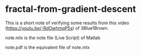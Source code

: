 # fractal-from-gradient-descent
This is a short note of verifying some results from this video (https://youtu.be/-RdOwhmqP5s) of 3Blue1Brown.

note.mlx is the note file (Live Script) of Matlab

note.pdf is the equivalent file of note.mlx
